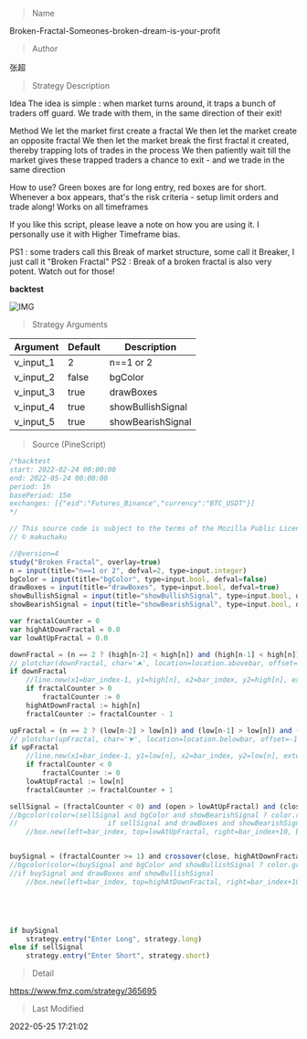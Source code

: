 
> Name

Broken-Fractal-Someones-broken-dream-is-your-profit

> Author

张超

> Strategy Description

Idea
The idea is simple : when market turns around, it traps a bunch of traders off guard. We trade with them, in the same direction of their exit!

Method
We let the market first create a fractal
We then let the market create an opposite fractal
We then let the market break the first fractal it created, thereby trapping lots of trades in the process
We then patiently wait till the market gives these trapped traders a chance to exit - and we trade in the same direction

How to use?
Green boxes are for long entry, red boxes are for short.
Whenever a box appears, that's the risk criteria - setup limit orders and trade along!
Works on all timeframes

If you like this script, please leave a note on how you are using it.
I personally use it with Higher Timeframe bias.

PS1 : some traders call this Break of market structure, some call it Breaker, I just call it "Broken Fractal"
PS2 : Break of a broken fractal is also very potent. Watch out for those!

**backtest**


 ![IMG](https://www.fmz.com/upload/asset/13522764fc0126952eb.png) 

> Strategy Arguments



|Argument|Default|Description|
|----|----|----|
|v_input_1|2|n==1 or 2|
|v_input_2|false|bgColor|
|v_input_3|true|drawBoxes|
|v_input_4|true|showBullishSignal|
|v_input_5|true|showBearishSignal|


> Source (PineScript)

``` javascript
/*backtest
start: 2022-02-24 00:00:00
end: 2022-05-24 00:00:00
period: 1h
basePeriod: 15m
exchanges: [{"eid":"Futures_Binance","currency":"BTC_USDT"}]
*/

// This source code is subject to the terms of the Mozilla Public License 2.0 at https://mozilla.org/MPL/2.0/
// © makuchaku

//@version=4
study("Broken Fractal", overlay=true)
n = input(title="n==1 or 2", defval=2, type=input.integer)
bgColor = input(title="bgColor", type=input.bool, defval=false)
drawBoxes = input(title="drawBoxes", type=input.bool, defval=true)
showBullishSignal = input(title="showBullishSignal", type=input.bool, defval=true)
showBearishSignal = input(title="showBearishSignal", type=input.bool, defval=true)

var fractalCounter = 0
var highAtDownFractal = 0.0
var lowAtUpFractal = 0.0

downFractal = (n == 2 ? (high[n-2] < high[n]) and (high[n-1] < high[n]) and (high[n+1] < high[n]) and (high[n+2] < high[n]) : (high[1] > high[0]) and (high[1] > high[2]))
// plotchar(downFractal, char='⮝', location=location.abovebar, offset=-1*n, color=color.red, transp=0, title="Down Fractal") 
if downFractal
    //line.new(x1=bar_index-1, y1=high[n], x2=bar_index, y2=high[n], extend=extend.none, color=color.silver, style=line.style_solid, width=1)
    if fractalCounter > 0
        fractalCounter := 0
    highAtDownFractal := high[n]
    fractalCounter := fractalCounter - 1

upFractal = (n == 2 ? (low[n-2] > low[n]) and (low[n-1] > low[n]) and (low[n+1] > low[n]) and (low[n+2] > low[n]) : (low[1] < low[0]) and (low[1] < low[2]))
// plotchar(upFractal, char='⮟', location=location.belowbar, offset=-1*n, color=color.green, transp=0, title="Up Fractal")
if upFractal
    //line.new(x1=bar_index-1, y1=low[n], x2=bar_index, y2=low[n], extend=extend.none, color=color.silver, style=line.style_solid, width=1)
    if fractalCounter < 0
        fractalCounter := 0
    lowAtUpFractal := low[n]
    fractalCounter := fractalCounter + 1

sellSignal = (fractalCounter < 0) and (open > lowAtUpFractal) and (close < lowAtUpFractal)
//bgcolor(color=(sellSignal and bgColor and showBearishSignal ? color.red : na), transp=80)
//                      if sellSignal and drawBoxes and showBearishSignal
    //box.new(left=bar_index, top=lowAtUpFractal, right=bar_index+10, bottom=highAtDownFractal, bgcolor=color.new(color.red, 90), border_color=color.new(color.red, 10))


buySignal = (fractalCounter >= 1) and crossover(close, highAtDownFractal)
//bgcolor(color=(buySignal and bgColor and showBullishSignal ? color.green : na), transp=80)
//if buySignal and drawBoxes and showBullishSignal
    //box.new(left=bar_index, top=highAtDownFractal, right=bar_index+10, bottom=lowAtUpFractal, bgcolor=color.new(color.green, 90), border_color=color.new(color.green, 10))





if buySignal
    strategy.entry("Enter Long", strategy.long)
else if sellSignal
    strategy.entry("Enter Short", strategy.short)
```

> Detail

https://www.fmz.com/strategy/365695

> Last Modified

2022-05-25 17:21:02

